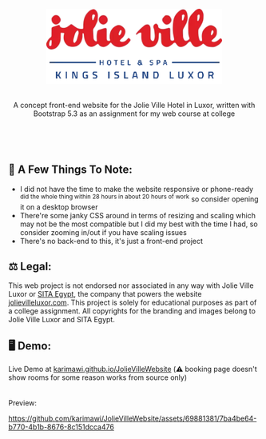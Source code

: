 <p align="center">
  <picture>
    <source srcset="https://github.com/karimawi/JolieVilleWebsite/blob/main/assets/img/new-logo-w.png" media="(prefers-color-scheme: dark)">
    <img src="https://github.com/karimawi/JolieVilleWebsite/blob/main/assets/img/new-logo-default-new.webp" alt="Jolie Ville Luxor Hotel & SPA" height="150px"">
  </picture>
  <br>
  <br>
    <p align="center">
        A concept front-end website for the Jolie Ville Hotel in Luxor, written with Bootstrap 5.3 as an assignment for my web course at college
    <p/>
  <br>
</p>
<br>

## 📝 A Few Things To Note:
  <p>
    <ul>
      <li>I did not have the time to make the website responsive or phone-ready <sup>did the whole thing within 28 hours in about 20 hours of work</sup> so consider opening it on a desktop browser</li>
      <li>There're some janky CSS around in terms of resizing and scaling which may not be the most compatible but I did my best with the time I had, so consider zooming in/out if you have scaling issues</li>
      <li>There's no back-end to this, it's just a front-end project</li>
    </ul>
  </p>

## ⚖ Legal:
This web project is not endorsed nor associated in any way with Jolie Ville Luxor or [SITA Egypt](https://sita-eg.com/), the company that powers the website [jolievilleluxor.com](https://jolievilleluxor.com). This project is solely for educational purposes as part of a college assignment. All copyrights for the branding and images belong to Jolie Ville Luxor and SITA Egypt.

## 🖥️ Demo:
Live Demo at [karimawi.github.io/JolieVilleWebsite](https://karimawi.github.io/JolieVilleWebsite/) (⚠️ booking page doesn't show rooms for some reason works from source only)
<br>
<br>
<br>
Preview:

https://github.com/karimawi/JolieVilleWebsite/assets/69881381/7ba4be64-b770-4b1b-8676-8c151dcca476


<br>

